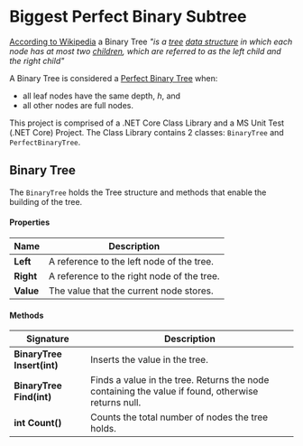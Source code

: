 # Biggest Perfect Binary Subtree

[According to Wikipedia](https://en.wikipedia.org/wiki/Binary_tree) a Binary Tree _"is a [tree](https://en.wikipedia.org/wiki/Tree_structure "Tree structure")  [data structure](https://en.wikipedia.org/wiki/Data_structure "Data structure") in which each node has at most two [children](https://en.wikipedia.org/wiki/Child_node "Child node"), which are referred to as the *left child* and the *right child*"_

A Binary Tree is considered a [Perfect Binary Tree](https://ece.uwaterloo.ca/~cmoreno/ece250/4.05.PerfectBinaryTrees.pdf) when:
- all leaf nodes have the same depth, _h_, and
- all other nodes are full nodes.

This project is comprised of  a .NET Core Class Library and a MS Unit Test (.NET Core) Project. The Class Library contains 2 classes: `BinaryTree` and `PerfectBinaryTree`.

## Binary Tree
The `BinaryTree` holds the Tree structure and methods that enable the building of the tree.

#### Properties
|Name|Description|
|--|--|
| **Left** | A reference to the left node of the tree. |
| **Right** | A reference to the right node of the tree. |
| **Value** | The value that the current node stores. |

#### Methods
|Signature|Description|
|--|--|
| **BinaryTree Insert(int)** | Inserts the value in the tree. |
| **BinaryTree Find(int)** | Finds a value in the tree. Returns the node containing the value if found, otherwise returns null. |
| **int Count()** | Counts the total number of nodes the tree holds. |